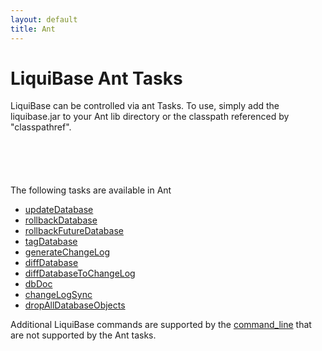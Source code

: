 ```yaml
---
layout: default
title: Ant
---
```


# LiquiBase Ant Tasks #

LiquiBase can be controlled via ant Tasks. To use, simply add the liquibase.jar to your Ant lib directory or the classpath referenced by "classpathref".

<code xml>
    <taskdef resource="liquibasetasks.properties">
        <classpath refid="classpath"/>
    </taskdef>
</code>

The following tasks are available in Ant
  * [updateDatabase](updateDatabase_ant_task.html)
  * [rollbackDatabase](rollbackDatabase_ant_task.html)
  * [rollbackFutureDatabase](rollbackFutureDatabase_ant_task.html)
  * [tagDatabase ](tagDatabase_ant_task.html)
  * [generateChangeLog ](generateChangeLog_ant_task.html)
  * [diffDatabase ](diffDatabase_ant_task.html)
  * [diffDatabaseToChangeLog ](diffDatabaseToChangeLog_ant_task.html)
  * [dbDoc ](dbDoc_ant_task.html)
  * [changeLogSync ](changeLogSync_ant_task.html)
  * [dropAllDatabaseObjects ](dropAllDatabaseObjects_ant_task.html)

Additional LiquiBase commands are supported by the [command_line](command_line.html) that are not supported by the Ant tasks.


